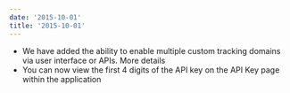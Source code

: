 ```yaml
---
date: '2015-10-01'
title: '2015-10-01'
---
```


* We have added the ability to enable multiple custom tracking domains via user interface or APIs. More details
* You can now view the first 4 digits of the API key on the API Key page within the application


